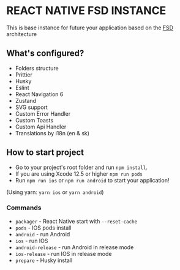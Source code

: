 # REACT NATIVE FSD INSTANCE

This is base instance for future your application based on the [FSD](https://feature-sliced.design/docs) architecture

## What's configured?

- Folders structure
- Prittier
- Husky
- Eslint
- React Navigation 6
- Zustand
- SVG support
- Custom Error Handler
- Custom Toasts
- Custom Api Handler
- Translations by i18n (en & sk)

## How to start project

- Go to your project's root folder and run `npm install`.
- If you are using Xcode 12.5 or higher `npm run pods`
- Run `npm run ios` or `npm run android` to start your application!

(Using yarn: `yarn ios` or `yarn android`)

### Commands

- `packager` - React Native start with `--reset-cache`
- `pods` - IOS pods install
- `android` - run Android
- `ios` - run IOS
- `android-release` - run Android in release mode
- `ios-release` - run IOS in release mode
- `prepare` - Husky install


